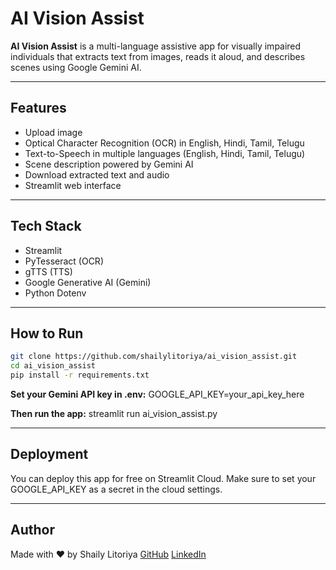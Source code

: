 # AI Vision Assist

**AI Vision Assist** is a multi-language assistive app for visually impaired individuals that extracts text from images, reads it aloud, and describes scenes using Google Gemini AI.

---

## Features

- Upload image
- Optical Character Recognition (OCR) in English, Hindi, Tamil, Telugu
- Text-to-Speech in multiple languages (English, Hindi, Tamil, Telugu)
- Scene description powered by Gemini AI
- Download extracted text and audio
- Streamlit web interface

---

## Tech Stack

- Streamlit
- PyTesseract (OCR)
- gTTS (TTS)
- Google Generative AI (Gemini)
- Python Dotenv

---

## How to Run

```bash
git clone https://github.com/shailylitoriya/ai_vision_assist.git
cd ai_vision_assist
pip install -r requirements.txt
```

**Set your Gemini API key in .env:**
GOOGLE_API_KEY=your_api_key_here

**Then run the app:**
streamlit run ai_vision_assist.py

---

## Deployment
You can deploy this app for free on Streamlit Cloud. Make sure to set your GOOGLE_API_KEY as a secret in the cloud settings.

---

## Author
Made with ❤️ by Shaily Litoriya
[GitHub](https://github.com/shailylitoriya) [LinkedIn](www.linkedin.com/in/shailylitoriya)